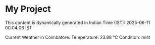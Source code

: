 # My Project

This content is dynamically generated in Indian Time (IST): 2025-06-11 00:04:06 IST


Current Weather in Coimbatore:
Temperature: 23.88 °C
Condition: mist
